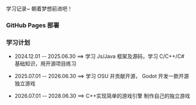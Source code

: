 学习记录~ 朝着梦想前进吧！

### GitHub Pages 部署

### 学习计划

- 2024.12.01 -- 2025.06.30 ==> 学习 Js/Java 框架及源码，学习 C/C++/C# 基础知识，用开源项目练习

- 2025.07.01 -- 2026.06.30 ==> 学习 OSU 并贡献开源， Godot 开发一款开源独立游戏

- 2026.07.01 -- 2028.06.30 ==> C++实现简单的游戏引擎 制作自己的独立游戏
